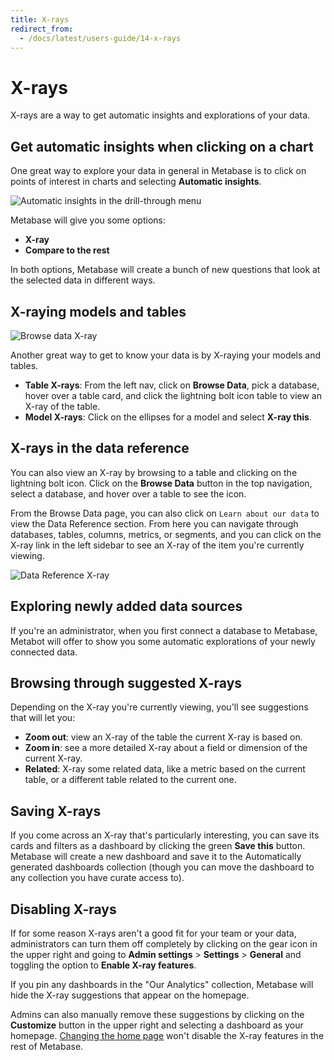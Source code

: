 ```yaml
---
title: X-rays
redirect_from:
  - /docs/latest/users-guide/14-x-rays
---
```


# X-rays

X-rays are a way to get automatic insights and explorations of your data.

## Get automatic insights when clicking on a chart

One great way to explore your data in general in Metabase is to click on points of interest in charts and selecting **Automatic insights**.

![Automatic insights in the drill-through menu](./images/automatic-insights.png)

Metabase will give you some options: 

- **X-ray**
- **Compare to the rest**

In both options, Metabase will create a bunch of new questions that look at the selected data in different ways.

## X-raying models and tables

![Browse data X-ray](./images/browse-data-x-ray.png)

Another great way to get to know your data is by X-raying your models and tables.

- **Table X-rays**: From the left nav, click on **Browse Data**, pick a database, hover over a table card, and click the lightning bolt icon table to view an X-ray of the table.
- **Model X-rays**: Click on the ellipses for a model and select **X-ray this**.

## X-rays in the data reference

You can also view an X-ray by browsing to a table and clicking on the lightning bolt icon. Click on the **Browse Data** button in the top navigation, select a database, and hover over a table to see the icon.

From the Browse Data page, you can also click on `Learn about our data` to view the Data Reference section. From here you can navigate through databases, tables, columns, metrics, or segments, and you can click on the X-ray link in the left sidebar to see an X-ray of the item you're currently viewing.

![Data Reference X-ray](./images/data-reference.png)

## Exploring newly added data sources

If you're an administrator, when you first connect a database to Metabase, Metabot will offer to show you some automatic explorations of your newly connected data.

## Browsing through suggested X-rays

Depending on the X-ray you're currently viewing, you'll see suggestions that will let you:

- **Zoom out**: view an X-ray of the table the current X-ray is based on.
- **Zoom in**: see a more detailed X-ray about a field or dimension of the current X-ray.
- **Related**: X-ray some related data, like a metric based on the current table, or a different table related to the current one.

## Saving X-rays

If you come across an X-ray that's particularly interesting, you can save its cards and filters as a dashboard by clicking the green **Save this** button. Metabase will create a new dashboard and save it to the Automatically generated dashboards collection (though you can move the dashboard to any collection you have curate access to).

## Disabling X-rays

If for some reason X-rays aren't a good fit for your team or your data, administrators can turn them off completely by clicking on the gear icon in the upper right and going to **Admin settings** > **Settings** > **General** and toggling the option to **Enable X-ray features**.

If you pin any dashboards in the "Our Analytics" collection, Metabase will hide the X-ray suggestions that appear on the homepage.

Admins can also manually remove these suggestions by clicking on the **Customize** button in the upper right and selecting a dashboard as your homepage. [Changing the home page](../configuring-metabase/settings.md#custom-homepage) won't disable the X-ray features in the rest of Metabase.
